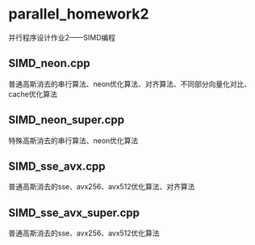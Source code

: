 # parallel_homework2
并行程序设计作业2——SIMD编程

## SIMD_neon.cpp
普通高斯消去的串行算法、neon优化算法、对齐算法、不同部分向量化对比、cache优化算法

## SIMD_neon_super.cpp
特殊高斯消去的串行算法、neon优化算法

## SIMD_sse_avx.cpp
普通高斯消去的sse、avx256、avx512优化算法、对齐算法

## SIMD_sse_avx_super.cpp
普通高斯消去的sse、avx256、avx512优化算法
